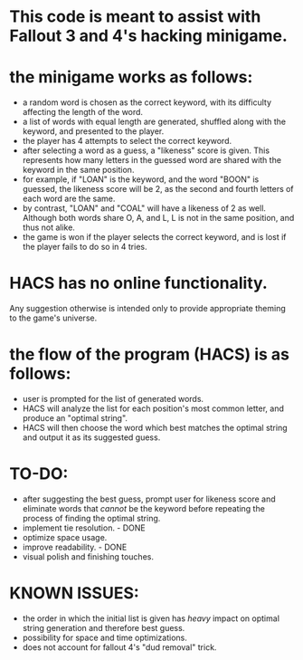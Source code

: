 # This code is meant to assist with Fallout 3 and 4's hacking minigame.

# the minigame works as follows:
- a random word is chosen as the correct keyword, with its difficulty affecting the length of the word.
- a list of words with equal length are generated, shuffled along with the keyword, and presented to the player.
- the player has 4 attempts to select the correct keyword.
- after selecting a word as a guess, a "likeness" score is given. This represents how many letters in the guessed word are shared with the keyword in the same position.
- for example, if "LOAN" is the keyword, and the word "BOON" is guessed, the likeness score will be 2, as the second and fourth letters of each word are the same.
- by contrast, "LOAN" and "COAL" will have a likeness of 2 as well. Although both words share O, A, and L, L is not in the same position, and thus not alike.
- the game is won if the player selects the correct keyword, and is lost if the player fails to do so in 4 tries.

# HACS has no online functionality.
Any suggestion otherwise is intended only to provide appropriate theming to the game's universe.

# the flow of the program (HACS) is as follows:
- user is prompted for the list of generated words.
- HACS will analyze the list for each position's most common letter, and produce an "optimal string".
- HACS will then choose the word which best matches the optimal string and output it as its suggested guess.

# TO-DO:
- after suggesting the best guess, prompt user for likeness score and eliminate words that *cannot* be the keyword before repeating the process of finding the optimal string.
- implement tie resolution. - DONE
- optimize space usage.
- improve readability. - DONE
- visual polish and finishing touches.

# KNOWN ISSUES:
- the order in which the initial list is given has *heavy* impact on optimal string generation and therefore best guess.
- possibility for space and time optimizations.
- does not account for fallout 4's "dud removal" trick.
